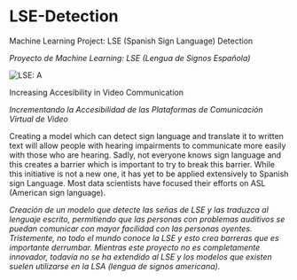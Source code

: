 # LSE-Detection
Machine Learning Project: LSE (Spanish Sign Language) Detection

<em>Proyecto de Machine Learning: LSE (Lengua de Signos Española)</em>

![LSE: A](/LSE-Detection/LSE_sign_language_detector/src/notebooks/mod_colected_images/train/A/izqCaptura_pantalla_2022-03-3.png?raw=true "LSE: A")

Increasing Accesibility in Video Communication

<em>Incrementando la Accesibilidad de las Plataformas de Comunicación Virtual de Video</em>

Creating a model which can detect sign language and translate it to written text will allow people with hearing impairments to communicate more easily with those who are hearing. Sadly, not everyone knows sign language and this creates a barrier which is important to try to break this barrier. 
While this initiative is not a new one, it has yet to be applied extensively to Spanish sign Language. Most data scientists have focused their efforts on ASL (American sign language). 

<em>Creación de un modelo que detecte las señas de LSE y las traduzca al lenguaje escrito, permitiendo que las personas con problemas auditivos se puedan comunicar con mayor facilidad con las personas oyentes. Tristemente, no todo el mundo conoce la LSE y esto crea barreras que es importante derrumbar. Mientras este proyecto no es completamente innovador, todavía no se ha extendido al LSE y los modelos que existen suelen utilizarse en la LSA (lengua de signos americana).</em>

